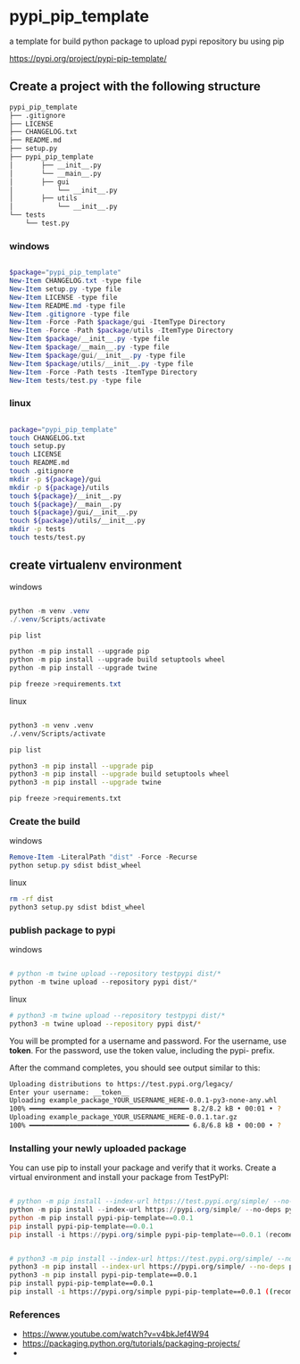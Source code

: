 # pypi_pip_template
a template for build python package to upload pypi repository bu using pip

https://pypi.org/project/pypi-pip-template/


## Create a project with the following structure
```bash
pypi_pip_template
├── .gitignore
├── LICENSE
├── CHANGELOG.txt
├── README.md
├── setup.py
├── pypi_pip_template
│       ├── __init__.py
│       └── __main__.py
│       ├── gui
│           └── __init__.py
│       ├── utils
│           └── __init__.py
└── tests
    └── test.py
```

### windows
```powershell

$package="pypi_pip_template"
New-Item CHANGELOG.txt -type file
New-Item setup.py -type file
New-Item LICENSE -type file
New-Item README.md -type file
New-Item .gitignore -type file
New-Item -Force -Path $package/gui -ItemType Directory
New-Item -Force -Path $package/utils -ItemType Directory
New-Item $package/__init__.py -type file
New-Item $package/__main__.py -type file
New-Item $package/gui/__init__.py -type file
New-Item $package/utils/__init__.py -type file
New-Item -Force -Path tests -ItemType Directory
New-Item tests/test.py -type file


```

### linux
```bash

package="pypi_pip_template"
touch CHANGELOG.txt
touch setup.py
touch LICENSE
touch README.md
touch .gitignore
mkdir -p ${package}/gui
mkdir -p ${package}/utils
touch ${package}/__init__.py
touch ${package}/__main__.py
touch ${package}/gui/__init__.py
touch ${package}/utils/__init__.py
mkdir -p tests
touch tests/test.py

```

## create virtualenv environment
windows
```powershell

python -m venv .venv
./.venv/Scripts/activate 

pip list

python -m pip install --upgrade pip
python -m pip install --upgrade build setuptools wheel
python -m pip install --upgrade twine

pip freeze >requirements.txt 

```

linux
```bash

python3 -m venv .venv
./.venv/Scripts/activate 

pip list

python3 -m pip install --upgrade pip
python3 -m pip install --upgrade build setuptools wheel
python3 -m pip install --upgrade twine

pip freeze >requirements.txt 

```

### Create the build
windows
```powershell
Remove-Item -LiteralPath "dist" -Force -Recurse
python setup.py sdist bdist_wheel

```
linux
```bash
rm -rf dist
python3 setup.py sdist bdist_wheel

```

### publish package to pypi
windows
```powershell

# python -m twine upload --repository testpypi dist/*
python -m twine upload --repository pypi dist/*

```

linux
```bash
# python3 -m twine upload --repository testpypi dist/*
python3 -m twine upload --repository pypi dist/*


```

You will be prompted for a username and password. For the username, use __token__. For the password, use the token value, including the pypi- prefix.

After the command completes, you should see output similar to this:

```bash
Uploading distributions to https://test.pypi.org/legacy/
Enter your username: __token__
Uploading example_package_YOUR_USERNAME_HERE-0.0.1-py3-none-any.whl
100% ━━━━━━━━━━━━━━━━━━━━━━━━━━━━━━━━━━━━━━━━ 8.2/8.2 kB • 00:01 • ?
Uploading example_package_YOUR_USERNAME_HERE-0.0.1.tar.gz
100% ━━━━━━━━━━━━━━━━━━━━━━━━━━━━━━━━━━━━━━━━ 6.8/6.8 kB • 00:00 • ?

```



### Installing your newly uploaded package
You can use pip to install your package and verify that it works. Create a virtual environment and install your package from TestPyPI:

```powershell

# python -m pip install --index-url https://test.pypi.org/simple/ --no-deps example-package-YOUR-USERNAME-HERE
python -m pip install --index-url https://pypi.org/simple/ --no-deps pypi-pip-template==0.0.1
python -m pip install pypi-pip-template==0.0.1
pip install pypi-pip-template==0.0.1
pip install -i https://pypi.org/simple pypi-pip-template==0.0.1 (recomend)

```

```bash

# python3 -m pip install --index-url https://test.pypi.org/simple/ --no-deps example-package-YOUR-USERNAME-HERE
python3 -m pip install --index-url https://pypi.org/simple/ --no-deps pypi-pip-template==0.0.1
python3 -m pip install pypi-pip-template==0.0.1
pip install pypi-pip-template==0.0.1
pip install -i https://pypi.org/simple pypi-pip-template==0.0.1 ((recomend))

```






### References
- https://www.youtube.com/watch?v=v4bkJef4W94
- https://packaging.python.org/tutorials/packaging-projects/
- 
